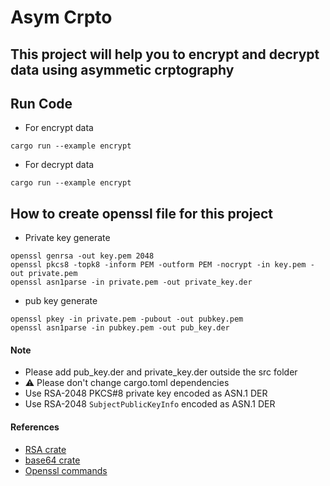 # Asym Crpto
## This project will help you to encrypt and decrypt data using asymmetic crptography

## Run Code
- For encrypt data
```
cargo run --example encrypt
```
- For decrypt data
```
cargo run --example encrypt
```
## How to create openssl file for this project
- Private key generate
```
openssl genrsa -out key.pem 2048
openssl pkcs8 -topk8 -inform PEM -outform PEM -nocrypt -in key.pem -out private.pem
openssl asn1parse -in private.pem -out private_key.der
```
- pub key generate
```
openssl pkey -in private.pem -pubout -out pubkey.pem
openssl asn1parse -in pubkey.pem -out pub_key.der
```
#### Note
- Please add pub_key.der and private_key.der outside the src folder
- ⚠️ Please don't change cargo.toml dependencies
- Use RSA-2048 PKCS#8 private key encoded as ASN.1 DER
- Use RSA-2048 `SubjectPublicKeyInfo` encoded as ASN.1 DER
#### References 
- [RSA crate](https://crates.io/crates/rsa)
- [base64 crate](https://crates.io/crates/base64)
- [Openssl commands](https://www.openssl.org/docs/man3.0/man1/)

